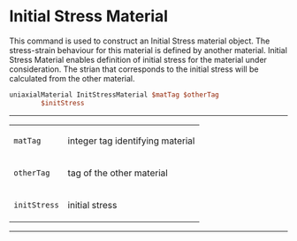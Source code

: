 # Initial Stress Material

<p>This command is used to construct an Initial Stress material object.
The stress-strain behaviour for this material is defined by another
material. Initial Stress Material enables definition of initial stress
for the material under consideration. The strian that corresponds to the
initial stress will be calculated from the other material.</p>

```tcl
uniaxialMaterial InitStressMaterial $matTag $otherTag
        $initStress
```
<hr />
<table>
<tbody>
<tr class="odd">
<td><code class="parameter-table-variable">matTag</code></td>
<td><p>integer tag identifying material</p></td>
</tr>
<tr class="even">
<td><code class="parameter-table-variable">otherTag</code></td>
<td><p>tag of the other material</p></td>
</tr>
<tr class="odd">
<td><code class="parameter-table-variable">initStress</code></td>
<td><p>initial stress</p></td>
</tr>
</tbody>
</table>
<hr />

